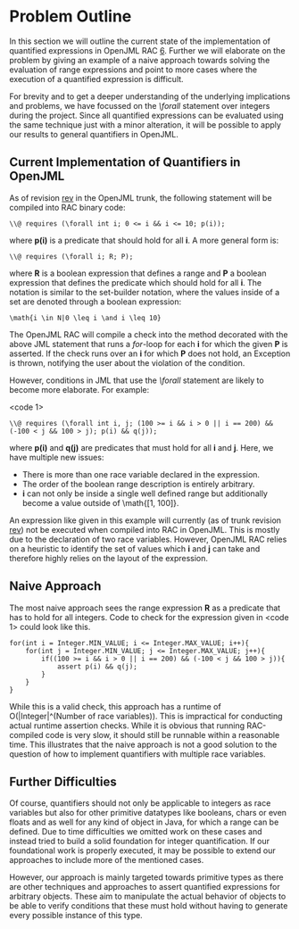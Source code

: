 # Problem Outline #

In this section we will outline the current state of the implementation of quantified expressions in OpenJML RAC [6](6.md). Further we will elaborate on the problem by giving an example of a naive approach towards solving the evaluation of range expressions and point to more cases where the execution of a quantified expression is difficult.

For brevity and to get a deeper understanding of the underlying implications and problems, we have focussed on the _\forall_ statement over integers during the project. Since all quantified expressions can be evaluated using the same technique just with a minor alteration, it will be possible to apply our results to general quantifiers in OpenJML.

## Current Implementation of Quantifiers in OpenJML ##

As of revision [rev](rev.md) in the OpenJML trunk, the following statement will be compiled into RAC binary code:

```
\\@ requires (\forall int i; 0 <= i && i <= 10; p(i));
```

where **p(i)** is a predicate that should hold for all **i**. A more general form is:

```
\\@ requires (\forall i; R; P);
```

where **R** is a boolean expression that defines a range and **P** a boolean expression that defines the predicate which should hold for all **i**. The notation is similar to the set-builder notation, where the values inside of a set are denoted through a boolean expression:

```
\math{i \in N|0 \leq i \and i \leq 10}
```

The OpenJML RAC will compile a check into the method decorated with the above JML statement that runs a _for_-loop for each **i** for which the given **P** is asserted. If the check runs over an **i** for which **P** does not hold, an Exception is thrown, notifying the user about the violation of the condition.

However, conditions in JML that use the _\forall_ statement are likely to become more elaborate. For example:

<code 1>
```
\\@ requires (\forall int i, j; (100 >= i && i > 0 || i == 200) && (-100 < j && 100 > j); p(i) && q(j));
```

where **p(i)** and **q(j)** are predicates that must hold for all **i** and **j**. Here, we have multiple new issues:

  * There is more than one race variable declared in the expression.
  * The order of the boolean range description is entirely arbitrary.
  * **i** can not only be inside a single well defined range but additionally become a value outside of \math{[1, 100]}.

An expression like given in this example will currently (as of trunk revision [rev](rev.md)) not be executed when compiled into RAC in OpenJML. This is mostly due to the declaration of two race variables. However, OpenJML RAC relies on a heuristic to identify the set of values which **i** and **j** can take and therefore highly relies on the layout of the expression.

## Naive Approach ##

The most naive approach sees the range expression **R** as a predicate that has to hold for all integers. Code to check for the expression given in <code 1> could look like this.

```
for(int i = Integer.MIN_VALUE; i <= Integer.MAX_VALUE; i++){
	for(int j = Integer.MIN_VALUE; j <= Integer.MAX_VALUE; j++){
		if((100 >= i && i > 0 || i == 200) && (-100 < j && 100 > j)){
			assert p(i) && q(j);
		}
	}
}
```

While this is a valid check, this approach has a runtime of O(|Integer|^(Number of race variables)). This is impractical for conducting actual runtime assertion checks. While it is obvious that running RAC-compiled code is very slow, it should still be runnable within a reasonable time. This illustrates that the naive approach is not a good solution to the question of how to implement quantifiers with multiple race variables.

## Further Difficulties ##

Of course, quantifiers should not only be applicable to integers as race variables but also for other primitive datatypes like booleans, chars or even floats and as well for any kind of object in Java, for which a range can be defined. Due to time difficulties we omitted work on these cases and instead tried to build a solid foundation for integer quantification. If our foundational work is properly executed, it may be possible to extend our approaches to include more of the mentioned cases.

However, our approach is mainly targeted towards primitive types as there are other techniques and approaches to assert quantified expressions for arbitrary objects. These aim to manipulate the actual behavior of objects to be able to verify conditions that these must hold without having to generate every possible instance of this type.